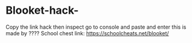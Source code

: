 # Blooket-hack-
Copy the link hack then inspect go to console and paste and enter
this is made by ????
School chest link: https://schoolcheats.net/blooket/
